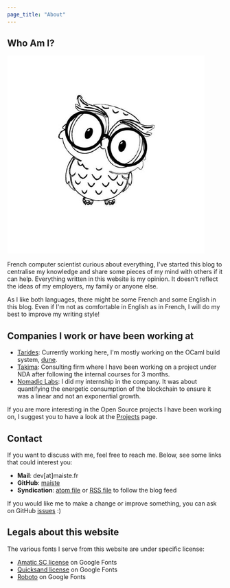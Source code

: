 ```yaml
---
page_title: "About"
---
```


## Who Am I?

<!-- HACK: HTML is needed to give a finner control on the look. -->
<div class="profile">
    <img alt="Profile" src="/static/images/about/profile.jpg" />
    <div>
        <p>
            French computer scientist curious about everything, I've started this blog to
            centralise my knowledge and share some pieces of my mind with others if it can
            help. Everything written in this website is my opinion. It doesn't reflect the
            ideas of my employers, my family or anyone else.
        </p>
        <p>
            As I like both languages, there might be some French and some English in this
            blog. Even if I'm not as comfortable in English as in French, I will do my best
            to improve my writing style!
        </p>
    </div>
</div>

## Companies I work or have been working at

- [Tarides](https://tarides.com/): Currently working here, I'm mostly working
  on the OCaml build system, [dune](https://github.com/ocaml/dune).
- [Takima](https://www.takima.fr/): Consulting firm where I have been working
  on a project under NDA after following the internal courses for 3 months.
- [Nomadic Labs](https://www.nomadic-labs.com/): I did my internship in the
  company. It was about quantifying the energetic consumption of the blockchain
  to ensure it was a linear and not an exponential growth.

If you are more interesting in the Open Source projects I have been working on,
I suggest you to have a look at the [Projects](/projects) page.

<!-- TODO: Add more details about the company and my work there -->

## Contact

If you want to discuss with me, feel free to reach me. Below, see some links
that could interest you:

- **Mail**: dev[at]maiste.fr
- **GitHub**: [maiste](https://github.com/maiste)
- **Syndication**: [atom file](/atom.xml) or [RSS file](./rss.xml) to follow the blog
  feed

If you would like me to make a change or improve something, you can ask on
GitHub [issues](https://github.com/maiste/maiste.fr/issues) :)

## Legals about this website

The various fonts I serve from this website are under specific license:

- [Amatic SC license](https://fonts.google.com/specimen/Amatic+SC/license) on Google Fonts
- [Quicksand license](https://fonts.google.com/specimen/Quicksand) on Google Fonts
- [Roboto](https://fonts.google.com/specimen/Roboto/license) on Google Fonts

